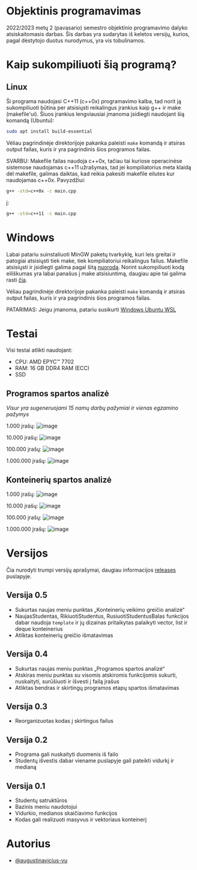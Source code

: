 # Objektinis programavimas
2022/2023 metų 2 (pavasario) semestro objektinio programavimo dalyko atsiskaitomasis darbas. Šis darbas yra sudarytas iš keletos versijų, kurios, pagal dėstytojo duotus nurodymus, yra vis tobulinamos.

# Kaip sukompiliuoti šią programą?
## Linux
Ši programa naudojasi C++11 (c++0x) programavimo kalba, tad norit ją sukompiliuoti būtina per atsisiųsti reikalingus įrankius kaip g++ ir make (makefile'ui). Šiuos įrankius lengviausiai įmanoma įsidiegti naudojant šią komandą (Ubuntu):

```bash
sudo apt install build-essential  
```

Vėliau pagrindinėje direktorijoje pakanka paleisti `make` komandą ir atsiras output failas, kuris ir yra pagrindinis šios programos failas.

SVARBU: Makefile failas naudoja c++0x, tačiau tai kuriose operacinėse sistemose naudojamas c++11 užrašymas, tad jei kompiliatorius meta klaidą dėl makefile, galimas daiktas, kad reikia pakesiti makefile eilutes kur naudojamas c++0x. Pavyzdžiui:

```bash
g++ -std=c++0x -c main.cpp
```

į:

```bash
g++ -std=c++11 -c main.cpp
```

# Windows
Labai patariu suinstaliuoti MinGW paketų tvarkyklę, kuri leis greitai ir patogiai atsisiųsti tiek make, tiek kompiliatoriui reikalingus failus. Makefile atsisiųsti ir įsidiegti galima pagal šitą [nuorodą](https://linuxhint.com/run-makefile-windows/). Norint sukompiliuoti kodą eiliškumas yra labai panašus į make atsisiuntimą, daugiau apie tai galima rasti [čia](https://www.ics.uci.edu/~pattis/common/handouts/mingweclipse/mingw.html).

Vėliau pagrindinėje direktorijoje pakanka paleisti `make` komandą ir atsiras output failas, kuris ir yra pagrindinis šios programos failas.

PATARIMAS: Jeigu įmanoma, patariu susikurti [Windows Ubuntu WSL](https://learn.microsoft.com/en-us/windows/wsl/install)

# Testai
Visi testai atlikti naudojant:
- CPU: AMD EPYC™ 7702
- RAM: 16 GB DDR4 RAM (ECC)
- SSD

## Programos spartos analizė
_Visur yra sugeneruojami 15 namų darbų pažymiai ir vienas egzamino pažymys_

1.000 įrašų:
![image](https://github.com/augustinavicius-vu/obj-prog/assets/101087475/f3d670c9-fba4-4da2-8ef7-f5d20fc5d704)

10.000 įrašų:
![image](https://github.com/augustinavicius-vu/obj-prog/assets/101087475/13b7fee6-0c14-431e-b34b-1177358e115e)

100.000 įrašų:
![image](https://github.com/augustinavicius-vu/obj-prog/assets/101087475/797aadc0-89ec-4e50-a847-43453dbcd21e)

1.000.000 įrašų:
![image](https://github.com/augustinavicius-vu/obj-prog/assets/101087475/adf7df7f-5acf-4789-abd1-dd7a490ee43d)

## Konteinerių spartos analizė
1.000 įrašų:
![image](https://github.com/augustinavicius-vu/obj-prog/assets/101087475/95df444a-3114-4eb0-b215-c43721eb941b)

10.000 įrašų:
![image](https://github.com/augustinavicius-vu/obj-prog/assets/101087475/bc792437-6d09-423c-bcfc-bcc7a3724417)

100.000 įrašų:
![image](https://github.com/augustinavicius-vu/obj-prog/assets/101087475/68c6c380-760d-40a6-a837-6c5d8e204ae9)

1.000.000 įrašų:
![image](https://github.com/augustinavicius-vu/obj-prog/assets/101087475/f56abda7-3595-4a9b-8174-4485d45bea26)

# Versijos
Čia nurodyti trumpi versijų aprašymai, daugiau informacijos [releases](https://github.com/augustinavicius-vu/obj-prog/releases) puslapyje.
## Versija 0.5
- Sukurtas naujas meniu punktas „Konteinerių veikimo greičio analizė“
- NaujasStudentas, RikiuotiStudentus, RusiuotiStudentusBalas funkcijos dabar naudoja `template` ir jų dizainas pritaikytas palaikyti vector, list ir deque konteinerius
- Atliktas konteinerių greičio išmatavimas

## Versija 0.4
- Sukurtas naujas meniu punktas „Programos spartos analizė“
- Atskiras meniu punktas su visomis atskiromis funkcijomis sukurti, nuskaityti, surūšiuoti ir išvesti į failą įrašus
- Atliktas bendras ir skirtingų programos etapų spartos išmatavimas

## Versija 0.3
- Reorganizuotas kodas į skirtingus failus

## Versija 0.2
- Programa gali nuskaityti duomenis iš failo
- Studentų išvestis dabar viename puslapyje gali pateikti vidurkį ir medianą

## Versija 0.1
- Studentų satruktūros
- Bazinis meniu naudotojui
- Vidurkio, medianos skaičiavimo funkcijos
- Kodas gali realizuoti masyvus ir vektoriaus konteinerį

# Autorius
- [@augustinavicius-vu](https://www.github.com/augustinavicius-vu)
